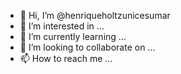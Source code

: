 - 👋 Hi, I’m @henriqueholtzunicesumar
- 👀 I’m interested in ...
- 🌱 I’m currently learning ...
- 💞️ I’m looking to collaborate on ...
- 📫 How to reach me ...

<!---
henriqueholtzunicesumar/henriqueholtzunicesumar is a ✨ special ✨ repository because its `README.md` (this file) appears on your GitHub profile.
You can click the Preview link to take a look at your changes.
--->
